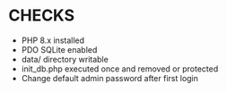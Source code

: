 # CHECKS
- PHP 8.x installed
- PDO SQLite enabled
- data/ directory writable
- init_db.php executed once and removed or protected
- Change default admin password after first login
